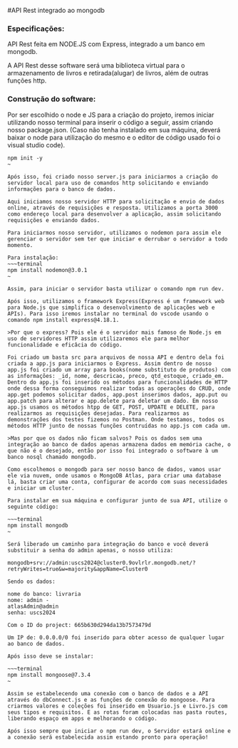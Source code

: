 #API Rest integrado ao mongodb

### Especificações:

API Rest feita em NODE.JS com Express, integrado a um banco em mongodb. 

A API Rest desse software será uma biblioteca virtual para o armazenamento de livros e retirada(alugar) de livros, além de outras funções http.

### Construção do software: 

Por ser escolhido o node e JS para a criação do projeto, iremos iniciar utilizando nosso terminal para inserir o código a seguir, assim criando nosso package.json. (Caso não tenha instalado em sua máquina, deverá baixar o node para utilização do mesmo e o editor de código usado foi o visual studio code).

~~~terminal
npm init -y 
~ 

Após isso, foi criado nosso server.js para iniciarmos a criação do servidor local para uso de comandos http solicitando e enviando informações para o banco de dados. 

Aqui iniciamos nosso servidor HTTP para solicitação e envio de dados online, através de requisições e resposta. Utilizamos a porta 3000 como endereço local para desenvolver a aplicação, assim solicitando requisições e enviando dados. 

Para iniciarmos nosso servidor, utilizamos o nodemon para assim ele gerenciar o servidor sem ter que iniciar e derrubar o servidor a todo momento. 

Para instalação:
~~~terminal
npm install nodemon@3.0.1
~ 

Assim, para iniciar o servidor basta utilizar o comando npm run dev. 

Após isso, utilizamos o framework Express(Express é um framework web para Node.js que simplifica o desenvolvimento de aplicações web e APIs). Para isso iremos instalar no terminal do vscode usando o comando npm install express@4.18.1. 

>Por que o express? Pois ele é o servidor mais famoso de Node.js em uso de servidores HTTP assim utilizaremos ele para melhor funcionalidade e eficâcia do código. 

Foi criado um basta src para arquivos de nossa API e dentro dela foi criada a app.js para iniciarmos o Express. Assim dentro de nosso app.js foi criado um array para books(nome substituto de produtos) com as informações: _id, nome, descricao, preco, qtd_estoque, criado_em. Dentro do app.js foi inserido os métodos para funcionalidades de HTTP onde dessa forma conseguimos realizar todas as operações do CRUD, onde app.get podemos solicitar dados, app.post inserimos dados, app.put ou app.patch para alterar e app.delete para deletar um dado. Em nosso app.js usamos os métodos htpp de GET, POST, UPDATE e DELETE, para realizarmos as requisições desejadas. Para realizarmos as demonstrações dos testes fizemos no Postman. Onde testamos, todos os métodos HTTP junto de nossas funções contruídas no app.js com cada um. 

>Mas por que os dados não ficam salvos? Pois os dados sem uma integração ao banco de dados apenas armazena dados em memória cache, o que não é o desejado, então por isso foi integrado o software à um banco nosql chamado mongodb. 

Como escolhemos o mongodb para ser nosso banco de dados, vamos usar ele via nuvem, onde usamos o MongoDB Atlas, para criar uma database lá, basta criar uma conta, configurar de acordo com suas necessidades e iniciar um cluster. 

Para instalar em sua máquina e configurar junto de sua API, utilize o seguinte código: 

~~~terminal
npm install mongodb
~ 

Será liberado um caminho para integração do banco e você deverá substituir a senha do admin apenas, o nosso utiliza:  

mongodb+srv://admin:uscs2024@cluster0.9ovlrlr.mongodb.net/?retryWrites=true&w=majority&appName=Cluster0

Sendo os dados: 

nome do banco: livraria
nome: admin - 	
atlasAdmin@admin
senha: uscs2024

Com o ID do project: 665b630d294da13b7573479d

Um IP de: 0.0.0.0/0 foi inserido para obter acesso de qualquer lugar ao banco de dados. 

Após isso deve se instalar: 

~~~terminal
npm install mongoose@7.3.4
~ 

Assim se estabelecendo uma conexão com o banco de dados e a API através do dbConnect.js e as funções de conexão do mongoose. Para criarmos valores e coleções foi inserido em Usuario.js e Livro.js com seus tipos e requisitos. E as rotas foram colocadas nas pasta routes, liberando espaço em apps e melhorando o código. 

Após isso sempre que iniciar o npm run dev, o Servidor estará online e a conexão será estabelecida assim estando pronto para operação!
